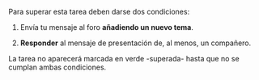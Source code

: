Para superar esta tarea deben darse dos condiciones:

1. Envía tu mensaje al foro **añadiendo un nuevo tema**.

2. **Responder** al mensaje de presentación de, al menos, un compañero.

La tarea no aparecerá marcada en verde -superada- hasta que no se cumplan ambas condiciones.
